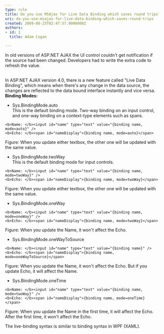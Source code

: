```yaml
---
type: rule
title: Do you use MSAjax for Live Data Binding which saves round trips?
uri: do-you-use-msajax-for-live-data-binding-which-saves-round-trips
created: 2009-08-25T02:47:57.0000000Z
authors:
- id: 1
  title: Adam Cogan

---
```


In old versions of ASP.NET AJAX the UI control couldn't get notification if the source had been changed. Developers had to write the extra code to refresh the value.

<br>In ASP.NET AJAX version 4.0, there is a new feature called "Live Data Binding", which means when there's any change in the data source, the changes are reflected to the data bound interface instantly and vice versa.  <br> **Binding Modes:** 

- Sys.BindingMode.auto
<br>    This is the default binding mode. Two-way binding on an input control, and one-way binding on a context-type elements such as spans.<br>    

```
<b>Name: </b><input id="name" type="text" value="{binding name, mode=auto}" />
<b>Echo: </b><span id="nameDisplay">{binding name, mode=auto}</span>
```

Figure: When you update either textbox, the other one will be updated with the same value.
- Sys.BindingMode.twoWay
<br>    This is the default binding mode for input controls.<br>    

```
<b>Name: </b><input id="name" type="text" value="{binding name, mode=twoWay}" />
<b>Echo: </b><span id="nameDisplay">{binding name, mode=twoWay}</span>
```

Figure: When you update either textbox, the other one will be updated with the same value.
- Sys.BindingMode.oneWay <br>    

```
<b>Name: </b><input id="name" type="text" value="{binding name, mode=oneWay}" />
<b>Echo: </b><span id="nameDisplay">{binding name, mode=twoWay}</span>
```

Figure: When you update the Name, it won't affect the Echo.
- Sys.BindingMode.oneWayToSource


```
<b>Name: </b><input id="name" type="text" value="{binding name}" />
<b>Echo: </b><span id="nameDisplay">{binding name, mode=oneWayToSource}</span>
```

Figure: When you update the Name, it won't affect the Echo. But if you update Echo, it will affect the Name.
- Sys.BindingMode.oneTime<br>    

```
<b>Name: </b><input id="name" type="text" value="{binding name, mode=twoWay}" />
<b>Echo: </b><span id="nameDisplay">{binding name, mode=oneTime}</span>
```

Figure: When you update the Name in the first time, it will affect the Echo. After the first time, it won't affect the Echo.

 The live-binding syntax is similar to binding syntax in WPF (XAML).
